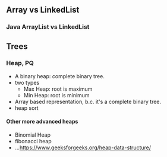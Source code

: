 # 

## Array vs LinkedList

### Java ArrayList vs LinkedList

## Trees

### Heap, PQ
* A binary heap: complete binary tree. 
* two types
    - Max Heap: root is maximum
    - Min Heap: root is minimum
* Array based representation, b.c. it's a complete binary tree.
* heap sort

#### Other more advanced heaps
* Binomial Heap
* fibonacci heap
* ...https://www.geeksforgeeks.org/heap-data-structure/